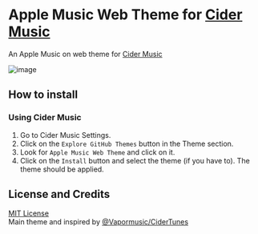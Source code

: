 # Apple Music Web Theme for [Cider Music](https://cider.sh)

An Apple Music on web theme for [Cider Music](https://cider.sh)

![image](https://user-images.githubusercontent.com/34512773/154338987-b34f81a0-707a-4998-989a-f47e8ef05889.png)

## How to install
### Using Cider Music
1. Go to Cider Music Settings.
2. Click on the `Explore GitHub Themes` button in the Theme section.
3. Look for `Apple Music Web Theme` and click on it.
4. Click on the `Install` button and select the theme (if you have to). The theme should be applied.


## License and Credits
[MIT License](./LICENSE)
<br>
Main theme and inspired by [@Vapormusic/CiderTunes](https://github.com/vapormusic/CiderTunes)
